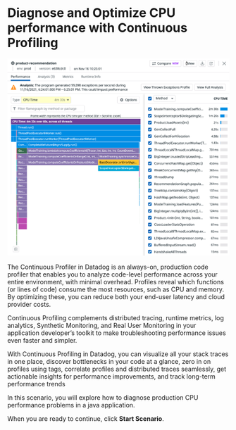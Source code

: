 # Diagnose and Optimize CPU performance with Continuous Profiling

![cpexample](assets/cpexample.png)

The Continuous Profiler in Datadog is an always-on, production code profiler that enables you to analyze code-level performance across your entire environment, with minimal overhead. Profiles reveal which functions (or lines of code) consume the most resources, such as CPU and memory. By optimizing these, you can reduce both your end-user latency and cloud provider costs. 

Continuous Profiling complements distributed tracing, runtime metrics, log analytics, Synthetic Monitoring, and Real User Monitoring in your application developer’s toolkit to make troubleshooting performance issues even faster and simpler.

With Continuous Profiling in Datadog, you can visualize all your stack traces in one place, discover bottlenecks in your code at a glance, zero in on profiles using tags, correlate profiles and distributed traces seamlessly, get actionable insights for performance improvements, and track long-term performance trends

In this scenario, you will explore how to diagnose production CPU performance problems in a java application.

When you are ready to continue, click **Start Scenario**.